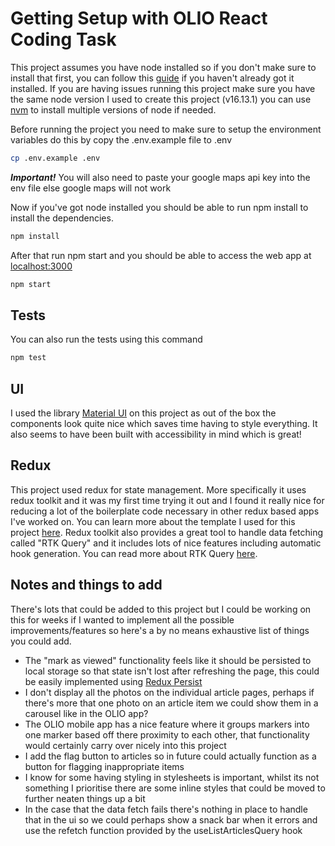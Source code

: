 # Getting Setup with OLIO React Coding Task

This project assumes you have node installed so if you don't make sure to install that first, you can follow this [guide](https://kinsta.com/blog/how-to-install-node-js/) if you haven't already got it installed. If you are having issues running this project make sure you have the same node version I used to create this project (v16.13.1) you can use [nvm](https://github.com/nvm-sh/nvm) to install multiple versions of node if needed.

Before running the project you need to make sure to setup the environment variables do this by copy the .env.example file to .env

```sh
cp .env.example .env
```

***Important!*** You will also need to paste your google maps api key into the env file else google maps will not work

Now if you've got node installed you should be able to run npm install to install the dependencies.

```sh
npm install
```

After that run npm start and you should be able to access the web app at [localhost:3000](http://localhost:3000)

```sh
npm start
```

## Tests

You can also run the tests using this command

```sh
npm test
```

## UI

I used the library [Material UI](https://mui.com/) on this project as out of the box the components look quite nice which saves time having to style everything. It also seems to have been built with accessibility in mind which is great!

## Redux

This project used redux for state management. More specifically it uses redux toolkit and it was my first time trying it out and I found it really nice for reducing a lot of the boilerplate code necessary in other redux based apps I've worked on. You can learn more about the template I used for this project [here](https://redux-toolkit.js.org/introduction/getting-started). Redux toolkit also provides a great tool to handle data fetching called "RTK Query" and it includes lots of nice features including automatic hook generation. You can read more about RTK Query [here](https://redux-toolkit.js.org/tutorials/rtk-query).

## Notes and things to add

There's lots that could be added to this project but I could be working on this for weeks if I wanted to implement all the possible improvements/features so here's a by no means exhaustive list of things you could add.

- The "mark as viewed" functionality feels like it should be persisted to local storage so that state isn't lost after refreshing the page, this could be easily implemented using [Redux Persist](https://github.com/rt2zz/redux-persist)
- I don't display all the photos on the individual article pages, perhaps if there's more that one photo on an article item we could show them in a carousel like in the OLIO app?
- The OLIO mobile app has a nice feature where it groups markers into one marker based off there proximity to each other, that functionality would certainly carry over nicely into this project
- I add the flag button to articles so in future could actually function as a button for flagging inappropriate items
- I know for some having styling in stylesheets is important, whilst its not something I prioritise there are some inline styles that could be moved to further neaten things up a bit
- In the case that the data fetch fails there's nothing in place to handle that in the ui so we could perhaps show a snack bar when it errors and use the refetch function provided by the useListArticlesQuery hook
